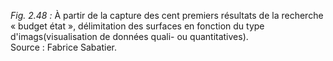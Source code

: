 *Fig. 2.48 :* À partir de la capture des cent premiers résultats de la recherche « budget état », délimitation des surfaces en fonction du type d'imags(visualisation de données quali- ou quantitatives).  
Source : Fabrice Sabatier.